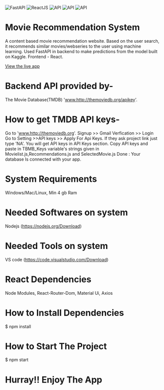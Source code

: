 ![FastAPI](https://img.shields.io/badge/Backend-FastAPI-green)
![ReactJS](https://img.shields.io/badge/Frontend-ReactJS-blue)
![API](https://img.shields.io/badge/API-Kaggle-lightblue)
![API](https://img.shields.io/badge/API-TMDB-darkgreen)
![API](https://img.shields.io/badge/Dataset-IMDB-lightyellow)

# Movie Recommendation System

A content based movie recommendation website. Based on the user search, it recommends similar movies/webseries to the user using machine learning. Used FastAPI in backend to make predictions from the model built on Kaggle. Frontend - React.

[View the live app]()

# Backend API provided by-

The Movie Database(TMDB) 'www.http://themoviedb.org/apikey'.

# How to get TMDB API keys-

Go to 'www.http://themoviedb.org'.
Signup >> Gmail Verfication >> Login
Go to Setting >>API keys >> Apply For Api Keys.
If they ask project link just type 'NA'.
You will get API keys in API Keys section.
 Copy API keys and paste in TBMB_Keys variable's strings given in 
 Movielist.js,Recommendations.js and SelectedMovie.js
 Done : Your database Is connected with your app.

# System Requirements

Windows/Mac/Linux,
Min 4 gb Ram

# Needed Softwares on system

Nodejs (https://nodejs.org/Download)

# Needed Tools on system

 VS code (https://code.visualstudio.com/Download)

# React Dependencies

Node Modules,
React-Router-Dom,
Material Ui,
Axios

# How to Install Dependencies

$ npm install

# How to Start The Project

$ npm start
 
# Hurray!! Enjoy The App #




